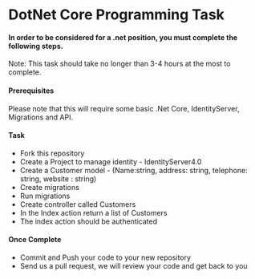 # DotNet Core Programming Task

#### In order to be considered for a .net position, you must complete the following steps.
Note: This task should take no longer than 3-4 hours at the most to complete.

#### Prerequisites
Please note that this will require some basic .Net Core, IdentityServer, Migrations and API.

#### Task

* Fork this repository
* Create a Project to manage identity - IdentityServer4.0
* Create a Customer model - (Name:string, address: string, telephone: string, website
: string)
* Create migrations
* Run migrations
* Create controller called Customers
* In the Index action return a list of Customers
* The index action should be authenticated

#### Once Complete

* Commit and Push your code to your new repository
* Send us a pull request, we will review your code and get back to you
